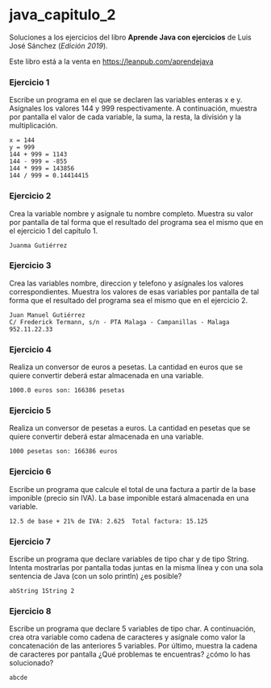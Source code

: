 # java_capitulo_2

Soluciones a los ejercicios del libro **Aprende Java con ejercicios** de Luis José Sánchez (*Edición 2019*).

Este libro está a la venta en https://leanpub.com/aprendejava

### Ejercicio 1

Escribe un programa en el que se declaren las variables enteras x e y. Asígnales los valores 144 y 999 respectivamente. A continuación, muestra por pantalla el valor de cada variable, la suma, la resta, la división y la multiplicación.

    x = 144
    y = 999
    144 + 999 = 1143
    144 - 999 = -855
    144 * 999 = 143856
    144 / 999 = 0.14414415

### Ejercicio 2

Crea la variable nombre y asígnale tu nombre completo. Muestra su valor por pantalla de tal forma que el resultado del programa sea el mismo que en el ejercicio 1 del capítulo 1.

    Juanma Gutiérrez

### Ejercicio 3

Crea las variables nombre, direccion y telefono y asígnales los valores correspondientes. Muestra los valores de esas variables por pantalla de tal forma que el resultado del programa sea el mismo que en el ejercicio 2.

    Juan Manuel Gutiérrez
    C/ Frederick Termann, s/n - PTA Malaga - Campanillas - Malaga
    952.11.22.33

### Ejercicio 4

Realiza un conversor de euros a pesetas. La cantidad en euros que se quiere convertir deberá estar almacenada en una variable.

    1000.0 euros son: 166386 pesetas

### Ejercicio 5

Realiza un conversor de pesetas a euros. La cantidad en pesetas que se quiere convertir deberá estar almacenada en una variable.

    1000 pesetas son: 166386 euros

### Ejercicio 6

Escribe un programa que calcule el total de una factura a partir de la base imponible (precio sin IVA). La base imponible estará almacenada en una variable.

    12.5 de base + 21% de IVA: 2.625  Total factura: 15.125

### Ejercicio 7

Escribe un programa que declare variables de tipo char y de tipo String. Intenta mostrarlas por pantalla todas juntas en la misma línea y con una sola sentencia de Java (con un solo println) ¿es posible?

    abString 1String 2

### Ejercicio 8

Escribe un programa que declare 5 variables de tipo char. A continuación, crea otra variable como cadena de caracteres y asígnale como valor la concatenación de las anteriores 5 variables. Por último, muestra la cadena de caracteres por pantalla ¿Qué problemas te encuentras? ¿cómo lo has solucionado?

    abcde
